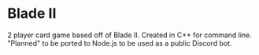 # Blade II
2 player card game based off of Blade II. 
Created in C++ for command line. 
"Planned" to be ported to Node.js to be used as a public Discord bot. 
